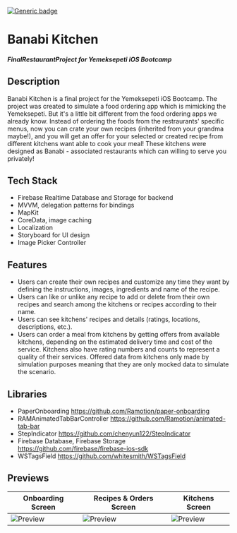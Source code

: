  [![Generic badge](https://img.shields.io/badge/Language-Swift-red.svg)](https://developer.apple.com/swift/)

# Banabi Kitchen 
#### *FinalRestaurantProject for Yemeksepeti iOS Bootcamp*

## Description

Banabi Kitchen is a final project for the Yemeksepeti iOS Bootcamp. The project was created to simulate a food ordering app which is mimicking the Yemeksepeti. But it's a little bit different from the food ordering apps we already know. Instead of ordering the foods from the restraurants' specific menus, now you can crate your own recipes (inherited from your grandma maybe!), and you will get an offer for your selected or created recipe from different kitchens want able to cook your meal! These kitchens were designed as Banabi - associated restaurants which can willing to serve you privately! 

## Tech Stack

* Firebase Realtime Database and Storage for backend
* MVVM, delegation patterns for bindings 
* MapKit
* CoreData, image caching
* Localization 
* Storyboard for UI design
* Image Picker Controller


## Features

* Users can create their own recipes and customize any time they want by defining the instructions, images, ingredients and name of the recipe. 
* Users can like or unlike any recipe to add or delete from their own recipes and search among the kitchens or recipes according to their name.
* Users can see kitchens' recipes and details (ratings, locations, descriptions, etc.).
* Users can order a meal from kitchens by getting offers from available kitchens, depending on the estimated delivery time and cost of the service. Kitchens also have rating numbers and counts to represent a quality of their services. Offered data from kitchens only made by simulation purposes meaning that they are only mocked data to simulate the scenario.

## Libraries

* PaperOnboarding https://github.com/Ramotion/paper-onboarding
* RAMAnimatedTabBarController https://github.com/Ramotion/animated-tab-bar
* StepIndicator https://github.com/chenyun122/StepIndicator
* Firebase Database, Firebase Storage https://github.com/firebase/firebase-ios-sdk
* WSTagsField https://github.com/whitesmith/WSTagsField

## Previews 

| Onboarding Screen | Recipes & Orders Screen | Kitchens Screen |   
| --- | --- | --- | 
| ![Preview](gifs/recipes.gif) | ![Preview](gifs/order.gif) | ![Preview](gifs/kitchens.gif) | 








